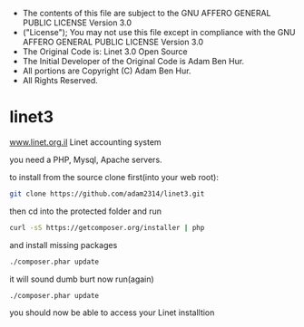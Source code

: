  * The contents of this file are subject to the GNU AFFERO GENERAL PUBLIC LICENSE Version 3.0
 * ("License"); You may not use this file except in compliance with the GNU AFFERO GENERAL PUBLIC LICENSE Version 3.0
 * The Original Code is:  Linet 3.0 Open Source
 * The Initial Developer of the Original Code is Adam Ben Hur.
 * All portions are Copyright (C) Adam Ben Hur.
 * All Rights Reserved.


linet3
======

www.linet.org.il
Linet accounting system

you need a PHP, Mysql, Apache servers.

to install from the source clone first(into your web root):
```sh
git clone https://github.com/adam2314/linet3.git
```

then cd into the protected folder and run
```sh
curl -sS https://getcomposer.org/installer | php
```

and install missing packages
```sh
./composer.phar update
```
it will sound dumb burt now run(again)
```sh
./composer.phar update
```

you should now be able to access your Linet installtion